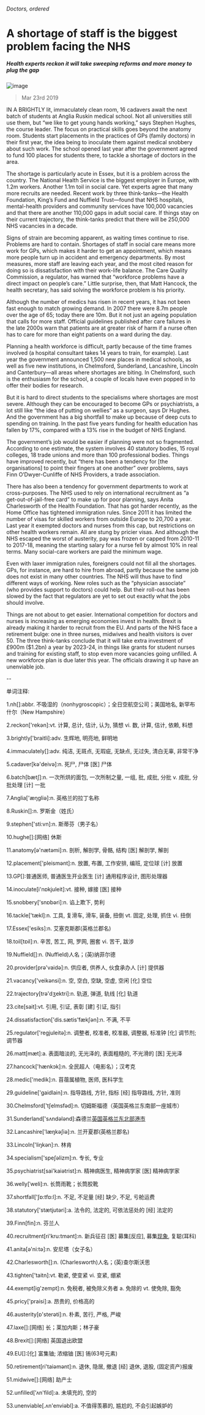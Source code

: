 ###### Doctors, ordered
# A shortage of staff is the biggest problem facing the NHS 
##### Health experts reckon it will take sweeping reforms and more money to plug the gap 
![image](images/20190323_BRP002_0.jpg) 
> Mar 23rd 2019 
IN A BRIGHTLY lit, immaculately clean room, 16 cadavers await the next batch of students at Anglia Ruskin medical school. Not all universities still use them, but “we like to get young hands working,” says Stephen Hughes, the course leader. The focus on practical skills goes beyond the anatomy room. Students start placements in the practices of GPs (family doctors) in their first year, the idea being to inoculate them against medical snobbery about such work. The school opened last year after the government agreed to fund 100 places for students there, to tackle a shortage of doctors in the area. 
The shortage is particularly acute in Essex, but it is a problem across the country. The National Health Service is the biggest employer in Europe, with 1.2m workers. Another 1.1m toil in social care. Yet experts agree that many more recruits are needed. Recent work by three think-tanks—the Health Foundation, King’s Fund and Nuffield Trust—found that NHS hospitals, mental-health providers and community services have 100,000 vacancies and that there are another 110,000 gaps in adult social care. If things stay on their current trajectory, the think-tanks predict that there will be 250,000 NHS vacancies in a decade. 
Signs of strain are becoming apparent, as waiting times continue to rise. Problems are hard to contain. Shortages of staff in social care means more work for GPs, which makes it harder to get an appointment, which means more people turn up in accident and emergency departments. By most measures, more staff are leaving each year, and the most cited reason for doing so is dissatisfaction with their work-life balance. The Care Quality Commission, a regulator, has warned that “workforce problems have a direct impact on people’s care.” Little surprise, then, that Matt Hancock, the health secretary, has said solving the workforce problem is his priority. 
Although the number of medics has risen in recent years, it has not been fast enough to match growing demand. In 2007 there were 8.7m people over the age of 65; today there are 10m. But it not just an ageing population that calls for more staff. Official guidelines published after care failures in the late 2000s warn that patients are at greater risk of harm if a nurse often has to care for more than eight patients on a ward during the day. 
Planning a health workforce is difficult, partly because of the time frames involved (a hospital consultant takes 14 years to train, for example). Last year the government announced 1,500 new places in medical schools, as well as five new institutions, in Chelmsford, Sunderland, Lancashire, Lincoln and Canterbury—all areas where shortages are biting. In Chelmsford, such is the enthusiasm for the school, a couple of locals have even popped in to offer their bodies for research. 
But it is hard to direct students to the specialisms where shortages are most severe. Although they can be encouraged to become GPs or psychiatrists, a lot still like “the idea of putting on wellies” as a surgeon, says Dr Hughes. And the government has a big shortfall to make up because of deep cuts to spending on training. In the past five years funding for health education has fallen by 17%, compared with a 13% rise in the budget of NHS England. 
The government’s job would be easier if planning were not so fragmented. According to one estimate, the system involves 40 statutory bodies, 15 royal colleges, 18 trade unions and more than 100 professional bodies. Things have improved recently, but “there has been a tendency for [the organisations] to point their fingers at one another” over problems, says Finn O’Dwyer-Cunliffe of NHS Providers, a trade association. 
There has also been a tendency for government departments to work at cross-purposes. The NHS used to rely on international recruitment as “a get-out-of-jail-free card” to make up for poor planning, says Anita Charlesworth of the Health Foundation. That has got harder recently, as the Home Office has tightened immigration rules. Since 2011 it has limited the number of visas for skilled workers from outside Europe to 20,700 a year. Last year it exempted doctors and nurses from this cap, but restrictions on other health workers remain. All are stung by pricier visas. And although the NHS escaped the worst of austerity, pay was frozen or capped from 2010-11 to 2017-18, meaning the starting salary for a nurse fell by almost 10% in real terms. Many social-care workers are paid the minimum wage. 
Even with laxer immigration rules, foreigners could not fill all the shortages. GPs, for instance, are hard to hire from abroad, partly because the same job does not exist in many other countries. The NHS will thus have to find different ways of working. New roles such as the “physician associate” (who provides support to doctors) could help. But their roll-out has been slowed by the fact that regulators are yet to set out exactly what the jobs should involve. 
Things are not about to get easier. International competition for doctors and nurses is increasing as emerging economies invest in health. Brexit is already making it harder to recruit from the EU. And parts of the NHS face a retirement bulge: one in three nurses, midwives and health visitors is over 50. The three think-tanks conclude that it will take extra investment of £900m ($1.2bn) a year by 2023-24, in things like grants for student nurses and training for existing staff, to stop even more vacancies going unfilled. A new workforce plan is due later this year. The officials drawing it up have an unenviable job. 
-- 
 单词注释:
1.nh[]:abbr. 不吸湿的（nonhygroscopic）；全日空航空公司；美国地名, 新罕布什尔（New Hampshire） 
2.reckon['rekәn]:vt. 计算, 总计, 估计, 认为, 猜想 vi. 数, 计算, 估计, 依赖, 料想 
3.brightly['braitli]:adv. 生辉地, 明亮地, 鲜明地 
4.immaculately[]:adv. 纯洁, 无斑点, 无瑕疵, 无缺点, 无过失, 清白无辜, 非常干净 
5.cadaver[kә'deivә]:n. 死尸, 尸体 [医] 尸体 
6.batch[bætʃ]:n. 一次所烘的面包, 一次所制之量, 一组, 批, 成批, 分批 v. 成批, 分批处理 [计] 一批 
7.Anglia['æŋgliә]:n. 英格兰的拉丁名称 
8.Ruskin[]:n. 罗斯金（姓氏） 
9.stephen['sti:vn]:n. 斯蒂芬（男子名） 
10.hughe[]:[网络] 休斯 
11.anatomy[ә'nætәmi]:n. 剖析, 解剖学, 骨骼, 结构 [医] 解剖学, 解剖 
12.placement['pleismәnt]:n. 放置, 布置, 工作安排, 编班, 定位球 [计] 放置 
13.GP[]:普通医师, 普通医生开业医生 [计] 通用程序设计, 图形处理器 
14.inoculate[i'nɒkjuleit]:vt. 接种, 嫁接 [医] 接种 
15.snobbery['snɒbәri]:n. 谄上欺下, 势利 
16.tackle['tækl]:n. 工具, 复滑车, 滑车, 装备, 扭倒 vt. 固定, 处理, 抓住 vi. 扭倒 
17.Essex['esiks]:n. 艾塞克斯郡(英格兰郡名) 
18.toil[tɒil]:n. 辛苦, 苦工, 网, 罗网, 圈套 vi. 苦干, 跋涉 
19.Nuffield[]:n. (Nuffield)人名；(英)纳菲尔德 
20.provider[prә'vaidә]:n. 供应者, 供养人, 伙食承办人 [计] 提供器 
21.vacancy['veikәnsi]:n. 空, 空白, 空缺, 空虚, 空闲 [化] 空位 
22.trajectory[trә'dʒektri]:n. 轨道, 弹道, 轨线 [化] 轨道 
23.cite[sait]:vt. 引用, 引证, 表彰 [建] 引证, 指引 
24.dissatisfaction['dis.sætis'fækʃәn]:n. 不满, 不平 
25.regulator['regjuleitә]:n. 调整者, 校准者, 校准器, 调整器, 标准钟 [化] 调节剂; 调节器 
26.matt[mæt]:a. 表面暗淡的, 无光泽的, 表面粗糙的, 不光滑的 [医] 无光泽 
27.hancock['hænkɔk]:n. 全民超人（电影名）；汉考克 
28.medic['medik]:n. 苜蓿属植物, 医师, 医科学生 
29.guideline['gaidlain]:n. 指导路线, 方针, 指标 [经] 指导路线, 方针, 准则 
30.Chelmsford['tʃelmsfəd]:n. 切姆斯福德（英国英格兰东南部一座城市） 
31.Sunderland['sʌndәlәnd]:森德兰[英国英格兰东北部港市](或译散德兰) 
32.Lancashire['læŋkәʃiә]:n. 兰开夏郡(英格兰郡名) 
33.Lincoln['liŋkәn]:n. 林肯 
34.specialism['speʃәlizm]:n. 专长, 专业 
35.psychiatrist[sai'kaiәtrist]:n. 精神病医生, 精神病学家 [医] 精神病学家 
36.welly[ˈweli]:n. 长筒雨靴；长筒胶靴 
37.shortfall['ʃɒ:tfɒ:l]:n. 不足, 不足量 [经] 缺少, 不足, 亏舱运费 
38.statutory['stætjutәri]:a. 法令的, 法定的, 可依法惩处的 [经] 法定的 
39.Finn[fin]:n. 芬兰人 
40.recruitment[ri'kru:tmәnt]:n. 新兵征召 [医] 募集[反应], 募集[现象](生理), 复聪(耳科) 
41.anita[ә'ni:tә]:n. 安尼塔（女子名） 
42.Charlesworth[]:n. (Charlesworth)人名；(英)查尔斯沃思 
43.tighten['taitn]:vt. 勒紧, 使变紧 vi. 变紧, 绷紧 
44.exempt[ig'zempt]:n. 免税者, 被免除义务者 a. 免除的 vt. 使免除, 豁免 
45.pricy['praisi]:a. 昂贵的, 价格高的 
46.austerity[ɒ'sterәti]:n. 朴素, 苦行, 严格, 严峻 
47.laxe[]:[网络] 长；莱加内斯；林子豪 
48.Brexit[]:[网络] 英国退出欧盟 
49.EU[]:[化] 富集铀; 浓缩铀 [医] 铕(63号元素) 
50.retirement[ri'taiәmәnt]:n. 退休, 隐居, 撤退 [经] 退休, 退股, (固定资产)报废 
51.midwive[]:[网络] 助产士 
52.unfilled['ʌn'fild]:a. 未填充的, 空的 
53.unenviable[.ʌn'enviәbl]:a. 不值得羡慕的, 尴尬的, 不会引起嫉妒的 
